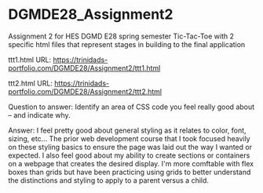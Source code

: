 # DGMDE28_Assignment2
Assignment 2 for HES DGMD E28 spring semester
Tic-Tac-Toe with 2 specific html files that represent stages in building to the final application

ttt1.html URL: https://trinidads-portfolio.com/DGMDE28/Assignment2/ttt1.html

ttt2.html URL: https://trinidads-portfolio.com/DGMDE28/Assignment2/ttt2.html

Question to answer: Identify an area of CSS code you feel really good about – and indicate why.

Answer: I feel pretty good about general styling as it relates to color, font, sizing, etc...  The prior web development course that I took focused heavily on these styling basics to ensure the page was laid out the way I wanted or expected.  I also feel good about my ability to create sections or containers on a webpage that creates the desired display.  I'm more comftable with flex boxes than grids but have been practicing using grids to better understand the distinctions and styling to apply to a parent versus a child.